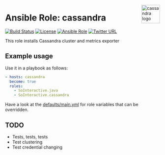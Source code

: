 <p><img src="https://upload.wikimedia.org/wikipedia/commons/thumb/5/5e/Cassandra_logo.svg/1280px-Cassandra_logo.svg.png" alt="cassandra logo" title="cassandra" align="right" height="60" /></p>

Ansible Role: cassandra
=======================

[![Build Status](https://ci.devops.sosoftware.pl/buildStatus/icon?job=SoInteractive/cassandra/master)](https://ci.devops.sosoftware.pl/blue/organizations/jenkins/SoInteractive%2Fcassandra/activity) [![License](https://img.shields.io/badge/license-MIT%20License-brightgreen.svg)](https://opensource.org/licenses/MIT) [![Ansible Role](https://img.shields.io/ansible/role/99999.svg)](https://galaxy.ansible.com/SoInteractive/cassandra/) [![Twitter URL](https://img.shields.io/twitter/follow/sointeractive.svg?style=social&label=Follow%20%40SoInteractive)](https://twitter.com/sointeractive)

This role installs Cassandra cluster and metrics exporter

Example usage
-------------

Use it in a playbook as follows:
```yaml
- hosts: cassandra
  become: true
  roles:
    - SoInteractive.java
    - SoInteractive.cassandra
```

Have a look at the [defaults/main.yml](defaults/main.yml) for role variables
that can be overridden.

TODO
----

- Tests, tests, tests
- Test clustering
- Test credential changing
